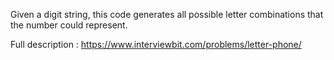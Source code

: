 Given a digit string, this code generates all possible letter combinations that the number could represent.

Full description : https://www.interviewbit.com/problems/letter-phone/
